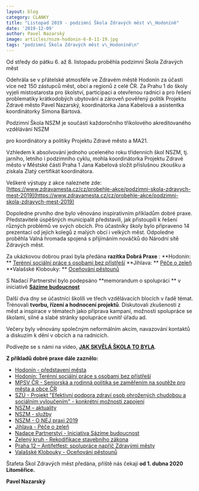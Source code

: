 ```yaml
---
layout: blog
category: CLANKY
title: "Listopad 2019 - podzimní Škola Zdravých měst v\_Hodoníně"
date: '2019-12-09'
author: Pavel Nazarský
image: articles/nszm-hodonin-6-8-11-19.jpg
tags: "podzimní Škola Zdravých měst v\_Hodoníně\n"
---
```

Od středy do pátku 6. až 8. listopadu proběhla podzimní Škola Zdravých měst

Odehrála se v přátelské atmosféře ve Zdravém městě Hodonín za účasti více než 150 zástupců měst, obcí a regionů z celé ČR. Za Prahu 1 do školy vyjeli místostarosta pro školství, participaci a otevřenou radnici a pro řešení problematiky krátkodobých ubytování a zároveň pověřený politik Projektu Zdravé město Pavel Nazarský, koordinátorka Jana Kabelová a asistentka koordinátorky Simona Bártová.

Podzimní Škola NSZM je součástí každoročního tříkolového akreditovaného vzdělávání NSZM

pro koordinátory a politiky Projektu Zdravé město a MA21.

Vzhledem k absolvování jednoho uceleného roku třídenních škol NSZM, tj. jarního, letního i podzimního cyklu, mohla koordinátorka Projektu Zdravé město v Městské části Praha 1 Jana Kabelová složit příslušnou zkoušku a získala Zlatý certifikát koordinátora.

Veškeré výstupy z akce naleznete zde: [https://www.zdravamesta.cz/cz/probehle-akce/podzimni-skola-zdravych-mest-2019](https://www.zdravamesta.cz/cz/probehle-akce/podzimni-skola-zdravych-mest-2019)

Dopoledne prvního dne bylo věnováno inspirativním příkladům dobré praxe. Představitelé úspěšných municipalit představili, jak přistoupili k řešení různých problémů ve svých obcích. Pro účastníky školy bylo připraveno 14 prezentací od jejich kolegů z malých obcí i velkých měst. Odpoledne proběhla Valná hromada spojená s přijímáním nováčků do Národní sítě Zdravých měst.

Za ukázkovou dobrou praxi byla předána  **razítka Dobrá Praxe** :
**Hodonín: ** [Terénní sociální práce s osobami bez přístřeší](https://dobrapraxe.cz/cz/priklady-dobre-praxe/hodonin-terenni-socialni-prace-s-osobami-bez-pristresi)
**Jihlava: ** [Péče o zeleň](https://dobrapraxe.cz/cz/priklady-dobre-praxe/jihlava-vysev-letnicek-na-zelene-plochy-ve-meste)
**Valašské Klobouky: ** [Oceňování pěstounů](https://dobrapraxe.cz/cz/priklady-dobre-praxe/valasske-klobouky-podekovani-pestounum-za-jejich-peci-detem)

S Nadací Partnerství bylo podepsáno  **memorandum o spolupráci ** v iniciativě [**Sázíme budoucnost**](https://www.sazimebudoucnost.cz/)

Další dva dny se účastníci školili ve třech vzdělávacích blocích v řadě témat. Trénovali  **tvorbu, řízení a hodnocení projektů**. Diskutovali zkušenosti z měst a inspirace v tématech jako příprava kampaní, možnosti spolupráce se školami, silné a slabé stránky spolupráce uvnitř úřadu ad.

Večery byly věnovány společným neformálním akcím, navazování kontaktů a diskuzím k dění v obcích a na radnicích.

Podívejte se s námi na video, [**JAK SKVĚLÁ ŠKOLA TO BYLA**](https://www.youtube.com/watch?v=sQ7OWyeOnTU&amp;feature=youtu.be).

**Z příkladů dobré praxe dále zaznělo:**
- [Hodonín - představení města](https://www.dataplan.info/img_upload/f96fc5d7def29509aeffc6784e61f65b/01_prezentace-6112019_lambrozek.pdf)
- [Hodonín: Terénní sociální práce s osobami bez přístřeší](https://www.dataplan.info/img_upload/f96fc5d7def29509aeffc6784e61f65b/02_hodonin_bezdomovectvi-zdrave-mesto.pdf)
- [MPSV ČR - Seniorská a rodinná politika se zaměřením na soutěže pro města a obce ČR](https://www.dataplan.info/img_upload/f96fc5d7def29509aeffc6784e61f65b/04_mpsv_prezentace_ndt.pdf)
- [SZÚ - Projekt &quot;Efektivní podpora zdraví osob ohrožených chudobou a sociálním vyloučením&quot; - konkrétní možnosti zapojení](https://www.dataplan.info/img_upload/f96fc5d7def29509aeffc6784e61f65b/05_nej.epz-6.11.2019-nszm.pdf)
- [NSZM – aktuality](https://www.dataplan.info/img_upload/f96fc5d7def29509aeffc6784e61f65b/06_nszm_pskola-19_1den.pdf)
- [NSZM - služby](https://www.dataplan.info/img_upload/f96fc5d7def29509aeffc6784e61f65b/07_sluzby-prez_1911_jb.pdf)
- [NSZM - O NEJ praxi 2019](https://www.dataplan.info/img_upload/f96fc5d7def29509aeffc6784e61f65b/08_nszm_dobra_praxe.pdf)
- [Jihlava - Péče o zeleň](https://www.dataplan.info/img_upload/f96fc5d7def29509aeffc6784e61f65b/10_skola-nszm-pece-o-zelen-v-jihlave_krushkova_3.pdf)
- [Nadace Partnerství - Iniciativa Sázíme budoucnost](https://www.dataplan.info/img_upload/f96fc5d7def29509aeffc6784e61f65b/12_nap_sazime_budoucnost.pdf)
- [Zelený kruh - Rekodifikace stavebního zákona](https://www.dataplan.info/img_upload/f96fc5d7def29509aeffc6784e61f65b/13_zeleny_kruh_stavebni_zakon_nszm_11_2019_pkolin_final.pdf)
- [Praha 12 – Antifetfest: spolupráce napříč Zdravými městy](https://www.dataplan.info/img_upload/f96fc5d7def29509aeffc6784e61f65b/14_prezentace-hodonin-lmejsnar-6.11.2019.pdf)
- [Valašské Klobouky - Oceňování pěstounů](https://www.dataplan.info/img_upload/f96fc5d7def29509aeffc6784e61f65b/ocenovani-pestounu-v-zm-vk-ps-hodonin-2019-s-videem.pdf)

Štafeta Škol Zdravých měst předána, příště nás čekají   **od 1. dubna 2020 Litoměřice.**

**Pavel Nazarský**
